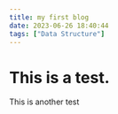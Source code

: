 ```yaml
---
title: my first blog
date: 2023-06-26 18:40:44
tags: ["Data Structure"]
---
```


# This is a test.

This is another test

